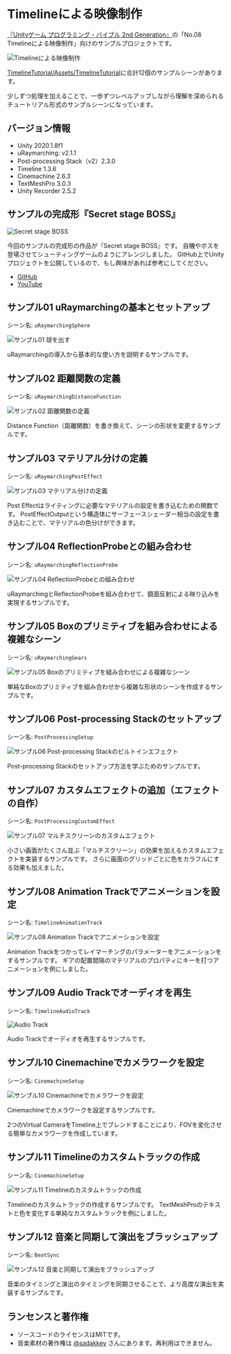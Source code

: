 # Timelineによる映像制作

[『Unityゲーム プログラミング・バイブル 2nd Generation』](https://amzn.to/3oe2agf)の「No.08 Timelineによる映像制作」向けのサンプルプロジェクトです。

![Timelineによる映像制作](Images/Collage_Fotor.png)

[TimelineTutorial/Assets/TimelineTutorial](TimelineTutorial/Assets/TimelineTutorial)に合計12個のサンプルシーンがあります。

少しずつ処理を加えることで、一歩ずつレベルアップしながら理解を深められるチュートリアル形式のサンプルシーンになっています。

## バージョン情報

- Unity 2020.1.8f1
- uRaymarching: v2.1.1
- Post-processing Stack（v2）2.3.0
- Timeline 1.3.6
- Cinemachine 2.6.3
- TextMeshPro 3.0.3
- Unity Recorder 2.5.2

## サンプルの完成形『Secret stage BOSS』

![Secret stage BOSS](Images/secret_stage_boss.jpg)

今回のサンプルの完成形の作品が『Secret stage BOSS』です。
自機やボスを登場させてシューティングゲームのようにアレンジしました。
GitHub上でUnityプロジェクトを公開しているので、もし興味があれば参考にしてください。

- [GitHub](https://github.com/gam0022/secret-stage-boss)
- [YouTube](https://youtu.be/srO7IxNckZ8)

## サンプル01 uRaymarchingの基本とセットアップ

シーン名: `uRaymarchingSphere`

![サンプル01 球を出す](Images/01_uRaymarchingSphere.jpg)

uRaymarchingの導入から基本的な使い方を説明するサンプルです。

## サンプル02 距離関数の定義

シーン名: `uRaymarchingDistanceFunction`

![サンプル02 距離関数の定義](Images/02_uRaymarchingDistanceFunction.jpg)

Distance Function（距離関数）を書き換えて、シーンの形状を変更するサンプルです。

## サンプル03 マテリアル分けの定義

シーン名: `uRaymarchingPostEffect`

![サンプル03 マテリアル分けの定義](Images/03_uRaymarchingPostEffect.jpg)

Post Effectはライティングに必要なマテリアルの設定を書き込むための関数です。
PostEffectOutputという構造体にサーフェースシェーダー相当の設定を書き込むことで、マテリアルの色分けができます。

## サンプル04 ReflectionProbeとの組み合わせ

シーン名: `uRaymarchingReflectionProbe`

![サンプル04 ReflectionProbeとの組み合わせ](Images/04_uRaymarchingReflectionProbe.jpg)

uRaymarchingとReflectionProbeを組み合わせて、鏡面反射による映り込みを実現するサンプルです。

## サンプル05 Boxのプリミティブを組み合わせによる複雑なシーン

シーン名: `uRaymarchingGears`

![サンプル05 Boxのプリミティブを組み合わせによる複雑なシーン](Images/05_uRaymarchingGears.jpg)

単純なBoxのプリミティブを組み合わせから複雑な形状のシーンを作成するサンプルです。

## サンプル06 Post-processing Stackのセットアップ

シーン名: `PostProcessingSetup`

![サンプル06 Post-processing Stackのビルトインエフェクト](Images/06_EffectAll.jpg)

Post-processing Stackのセットアップ方法を学ぶためのサンプルです。

## サンプル07 カスタムエフェクトの追加（エフェクトの自作）

シーン名: `PostProcessingCustomEffect`

![サンプル07 マルチスクリーンのカスタムエフェクト](Images/07_PostProcessingCustomEffect.jpg)

小さい画面がたくさん並ぶ「マルチスクリーン」の効果を加えるカスタムエフェクトを実装するサンプルです。
さらに画面のグリッドごとに色をカラフルにする効果も加えました。

## サンプル08 Animation Trackでアニメーションを設定

シーン名: `TimelineAnimationTrack`

![サンプル08 Animation Trackでアニメーションを設定](Images/08_TimelineAnimationTrack.gif)

Animation Trackをつかってレイマーチングのパラメーターをアニメーションをするサンプルです。
ギアの配置間隔のマテリアルのプロパティにキーを打つアニメーションを例にしました。

## サンプル09 Audio Trackでオーディオを再生

シーン名: `TimelineAudioTrack`

![Audio Track](Images/09_AudioTrack.png)

Audio Trackでオーディオを再生するサンプルです。

## サンプル10 Cinemachineでカメラワークを設定

シーン名: `CinemachineSetup`

![サンプル10 Cinemachineでカメラワークを設定](Images/10_CinemachineSetup.gif)

Cinemachineでカメラワークを設定するサンプルです。

2つのVirtual CameraをTimeline上でブレンドすることにより、FOVを変化させる簡単なカメラワークを作成しています。

## サンプル11 Timelineのカスタムトラックの作成

シーン名: `CinemachineSetup`

![サンプル11 Timelineのカスタムトラックの作成](Images/11_CustomTimelineTrack.gif)

Timelineのカスタムトラックの作成するサンプルです。
TextMeshProのテキストと色を変化する単純なカスタムトラックを例にしました。

## サンプル12 音楽と同期して演出をブラッシュアップ

シーン名: `BeatSync`

![サンプル12 音楽と同期して演出をブラッシュアップ](Images/12_BeatSync.gif)

音楽のタイミングと演出のタイミングを同期させることで、より高度な演出を実装するサンプルです。

## ランセンスと著作権

- ソースコードのライセンスはMITです。
- 音楽素材の著作権は [@sadakkey](https://twitter.com/sadakkey) さんにあります。再利用はできません。